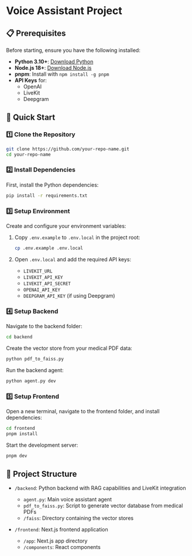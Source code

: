 # Voice Assistant Project


## 📋 Prerequisites
Before starting, ensure you have the following installed:

- **Python 3.10+**: [Download Python](https://www.python.org/downloads/)
- **Node.js 18+**: [Download Node.js](https://nodejs.org/)
- **pnpm**: Install with `npm install -g pnpm`
- **API Keys** for:
  - OpenAI
  - LiveKit
  - Deepgram

## 🚀 Quick Start

### 1️⃣ Clone the Repository

```sh
git clone https://github.com/your-repo-name.git
cd your-repo-name
```

### 2️⃣ Install Dependencies

First, install the Python dependencies:

```sh
pip install -r requirements.txt
```

### 3️⃣ Setup Environment

Create and configure your environment variables:

1. Copy `.env.example` to `.env.local` in the project root:
   ```sh
   cp .env.example .env.local
   ```

2. Open `.env.local` and add the required API keys:
   - `LIVEKIT_URL`
   - `LIVEKIT_API_KEY`
   - `LIVEKIT_API_SECRET`
   - `OPENAI_API_KEY`
   - `DEEPGRAM_API_KEY` (if using Deepgram)

### 4️⃣ Setup Backend

Navigate to the backend folder:

```sh
cd backend
```

Create the vector store from your medical PDF data:
```sh
python pdf_to_faiss.py
```

Run the backend agent:
```sh
python agent.py dev
```

### 5️⃣ Setup Frontend

Open a new terminal, navigate to the frontend folder, and install dependencies:

```sh
cd frontend
pnpm install
```

Start the development server:
```sh
pnpm dev
```

## 🧩 Project Structure

- `/backend`: Python backend with RAG capabilities and LiveKit integration
  - `agent.py`: Main voice assistant agent
  - `pdf_to_faiss.py`: Script to generate vector database from medical PDFs
  - `/faiss`: Directory containing the vector stores

- `/frontend`: Next.js frontend application
  - `/app`: Next.js app directory
  - `/components`: React components